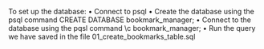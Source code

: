 To set up the database:
• Connect to psql
• Create the database using the psql command CREATE DATABASE bookmark_manager;
• Connect to the database using the pqsl command \c bookmark_manager;
• Run the query we have saved in the file 01_create_bookmarks_table.sql
